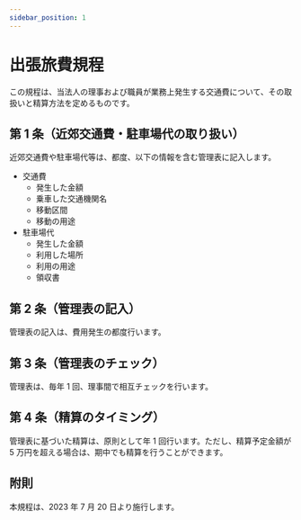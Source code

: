 ```yaml
---
sidebar_position: 1
---
```


# 出張旅費規程

この規程は、当法人の理事および職員が業務上発生する交通費について、その取扱いと精算方法を定めるものです。

## 第 1 条（近郊交通費・駐車場代の取り扱い）

近郊交通費や駐車場代等は、都度、以下の情報を含む管理表に記入します。

- 交通費
  - 発生した金額
  - 乗車した交通機関名
  - 移動区間
  - 移動の用途
- 駐車場代
  - 発生した金額
  - 利用した場所
  - 利用の用途
  - 領収書

## 第 2 条（管理表の記入）

管理表の記入は、費用発生の都度行います。

## 第 3 条（管理表のチェック）

管理表は、毎年 1 回、理事間で相互チェックを行います。

## 第 4 条（精算のタイミング）

管理表に基づいた精算は、原則として年 1 回行います。ただし、精算予定金額が 5 万円を超える場合は、期中でも精算を行うことができます。

## 附則

本規程は、2023 年 7 月 20 日より施行します。
